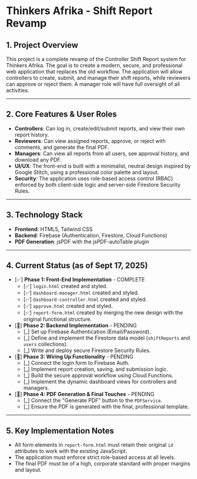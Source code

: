 # Thinkers Afrika - Shift Report Revamp

## 1. Project Overview

This project is a complete revamp of the Controller Shift Report system for Thinkers Afrika. The goal is to create a modern, secure, and professional web application that replaces the old workflow. The application will allow controllers to create, submit, and manage their shift reports, while reviewers can approve or reject them. A manager role will have full oversight of all activities.

---

## 2. Core Features & User Roles

* **Controllers**: Can log in, create/edit/submit reports, and view their own report history.
* **Reviewers**: Can view assigned reports, approve, or reject with comments, and generate the final PDF.
* **Managers**: Can view all reports from all users, see approval history, and download any PDF.
* **UI/UX**: The front-end is built with a minimalist, neutral design inspired by Google Stitch, using a professional color palette and layout.
* **Security**: The application uses role-based access control (RBAC) enforced by both client-side logic and server-side Firestore Security Rules.

---

## 3. Technology Stack

* **Frontend**: HTML5, Tailwind CSS
* **Backend**: Firebase (Authentication, Firestore, Cloud Functions)
* **PDF Generation**: jsPDF with the jsPDF-autoTable plugin

---

## 4. Current Status (as of Sept 17, 2025)

* [✅] **Phase 1: Front-End Implementation** - COMPLETE
    * [✅] `login.html` created and styled.
    * [✅] `dashboard-manager.html` created and styled.
    * [✅] `dashboard-controller.html` created and styled.
    * [✅] `approve.html` created and styled.
    * [✅] `report-form.html` created by merging the new design with the original functional structure.
* [🔲] **Phase 2: Backend Implementation** - PENDING
    * [_] Set up Firebase Authentication (Email/Password).
    * [_] Define and implement the Firestore data model (`shiftReports` and `users` collections).
    * [_] Write and deploy secure Firestore Security Rules.
* [🔲] **Phase 3: Wiring Up Functionality** - PENDING
    * [_] Connect the login form to Firebase Auth.
    * [_] Implement report creation, saving, and submission logic.
    * [_] Build the secure approval workflow using Cloud Functions.
    * [_] Implement the dynamic dashboard views for controllers and managers.
* [🔲] **Phase 4: PDF Generation & Final Touches** - PENDING
    * [_] Connect the "Generate PDF" button to the `PDFService`.
    * [_] Ensure the PDF is generated with the final, professional template.

---

## 5. Key Implementation Notes

* All form elements in `report-form.html` must retain their original `id` attributes to work with the existing JavaScript.
* The application must enforce strict role-based access at all levels.
* The final PDF must be of a high, corporate standard with proper margins and layout.